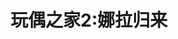 ---
layout: default
title: "玩偶之家2:娜拉归来"
new_details:
    title: "玩偶之家2:娜拉归来"
    location: "地球的某个地方"
    event_time: "2025/6/28 12PM"
    early_bird_purchase_deadline: "2025/12/31"
    description: "一阵敲门声响起，离家十五年且音讯杳无的娜拉回来了。她不仅没有死，还很有钱。而娜拉此次回来的目的是来找丈夫托尔瓦离婚。“她这些年去了哪儿？靠什么养活自己？又如何成为了一个有钱人？她为什么一定要在此刻拿到离婚证？丈夫会同意离婚吗？女儿艾美会恨她还是帮她？女管家安娜会站在她这边还是男主人那边？” 这一系列的问题随着角色间的对话在舞台上呈现出了答案。"
    poster_image: "/assets/imgs/works/dolls-house/poster.png"
    banner_image: "/assets/imgs/works/dolls-house/banner.png"
---